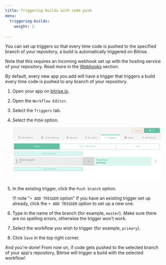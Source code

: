 ```yaml
---
title: Triggering builds with code push
menu:
  triggering-builds:
    weight: 2

---
```

You can set up triggers so that every time code is pushed to the specified branch of your repository, a build is automatically triggered on Bitrise.

Note that this requires an incoming webhook set up with the hosting service of your repository. Read more in the [Webhooks](/webhooks) section.

By default, every new app you add will have a trigger that triggers a build every time code is pushed to any branch of your repository.

1. Open your app on [bitrise.io](hhtps://www.bitrise.io).

1. Open the `Workflow Editor`.

1. Select the `Triggers` tab.

1. Select the `PUSH` option.

    ![Push trigger](/img/getting-started/triggering-builds/push-trigger.png)

1. In the existing trigger, click the `Push branch` option.

    !!! note "`+ ADD TRIGGER` option"
        If you have an existing trigger set up already, click the `+ ADD TRIGGER` option to set up a new one.

1. Type in the name of the branch (for example, `master`). Make sure there are no spelling errors, otherwise the trigger won't work.

1. Select the workflow you wish to trigger (for example, `primary`).

1. Click `Save` in the top right corner.

And you're done! From now on, if code gets pushed to the selected branch of your app's repository, Bitrise will trigger a build with the selected workflow!